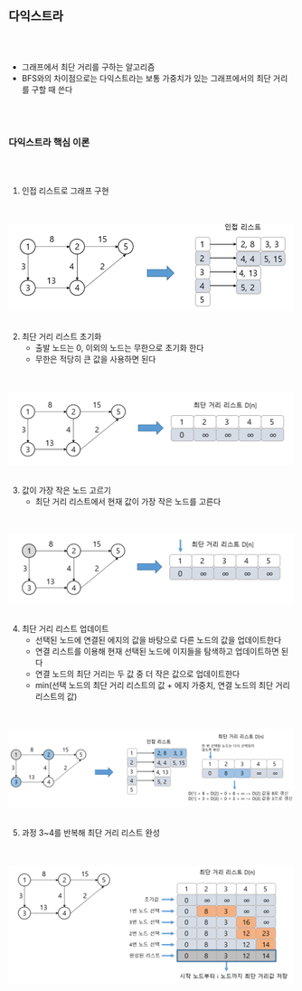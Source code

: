 ## 다익스트라

<br><br>

- 그래프에서 최단 거리를 구하는 알고리즘
- BFS와의 차이점으로는 다익스트라는 보통 가중치가 있는 그래프에서의 최단 거리를 구할 때 쓴다

<br><br>

### 다익스트라 핵심 이론

<br><br>

1. 인접 리스트로 그래프 구현

<br><br>
<img src='https://github.com/testerhyuk/notes/blob/main/%EB%8B%A4%EC%9D%B5%EC%8A%A4%ED%8A%B8%EB%9D%BC1.PNG?raw=true'>
<br><br>

2. 최단 거리 리스트 초기화
    - 출발 노드는 0, 이외의 노드는 무한으로 초기화 한다
    - 무한은 적당히 큰 값을 사용하면 된다

<br><br>
<img src='https://github.com/testerhyuk/notes/blob/main/%EB%8B%A4%EC%9D%B5%EC%8A%A4%ED%8A%B8%EB%9D%BC2.PNG?raw=true'>
<br><br>

3. 값이 가장 작은 노드 고르기
    - 최단 거리 리스트에서 현재 값이 가장 작은 노드를 고른다

<br><br>
<img src='https://github.com/testerhyuk/notes/blob/main/%EB%8B%A4%EC%9D%B5%EC%8A%A4%ED%8A%B8%EB%9D%BC3.PNG?raw=true'>
<br><br>

4. 최단 거리 리스트 업데이트
    - 선택된 노드에 연결된 에지의 값을 바탕으로 다른 노드의 값을 업데이트한다
    - 연결 리스트를 이용해 현재 선택된 노드에 이지들을 탐색하고 업데이트하면 된다
    - 연결 노드의 최단 거리는 두 값 중 더 작은 값으로 업데이트한다
    - min(선택 노드의 최단 거리 리스트의 값 + 에지 가중치, 연결 노드의 최단 거리 리스트의 값)

<br><br>
<img src='https://github.com/testerhyuk/notes/blob/main/%EB%8B%A4%EC%9D%B5%EC%8A%A4%ED%8A%B8%EB%9D%BC4.PNG?raw=true'>
<br><br>

5. 과정 3~4를 반복해 최단 거리 리스트 완성

<br><br>
<img src='https://github.com/testerhyuk/notes/blob/main/%EB%8B%A4%EC%9D%B5%EC%8A%A4%ED%8A%B8%EB%9D%BC5.PNG?raw=true'>